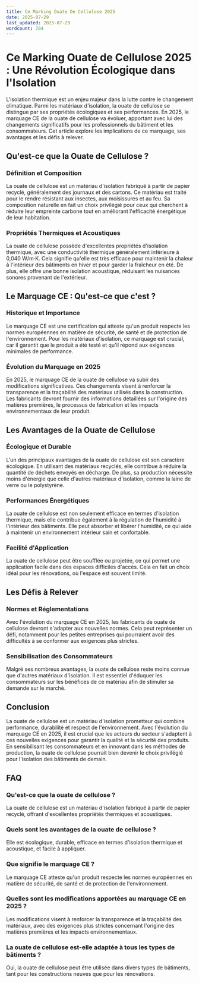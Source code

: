 ```yaml
---
title: Ce Marking Ouate De Cellulose 2025
date: 2025-07-29
last_updated: 2025-07-29
wordcount: 784
---
```


# Ce Marking Ouate de Cellulose 2025 : Une Révolution Écologique dans l'Isolation

L'isolation thermique est un enjeu majeur dans la lutte contre le changement climatique. Parmi les matériaux d'isolation, la ouate de cellulose se distingue par ses propriétés écologiques et ses performances. En 2025, le marquage CE de la ouate de cellulose va évoluer, apportant avec lui des changements significatifs pour les professionnels du bâtiment et les consommateurs. Cet article explore les implications de ce marquage, ses avantages et les défis à relever.

## Qu'est-ce que la Ouate de Cellulose ?

### Définition et Composition

La ouate de cellulose est un matériau d'isolation fabriqué à partir de papier recyclé, généralement des journaux et des cartons. Ce matériau est traité pour le rendre résistant aux insectes, aux moisissures et au feu. Sa composition naturelle en fait un choix privilégié pour ceux qui cherchent à réduire leur empreinte carbone tout en améliorant l'efficacité énergétique de leur habitation.

### Propriétés Thermiques et Acoustiques

La ouate de cellulose possède d'excellentes propriétés d'isolation thermique, avec une conductivité thermique généralement inférieure à 0,040 W/m·K. Cela signifie qu'elle est très efficace pour maintenir la chaleur à l'intérieur des bâtiments en hiver et pour garder la fraîcheur en été. De plus, elle offre une bonne isolation acoustique, réduisant les nuisances sonores provenant de l'extérieur.

## Le Marquage CE : Qu'est-ce que c'est ?

### Historique et Importance

Le marquage CE est une certification qui atteste qu'un produit respecte les normes européennes en matière de sécurité, de santé et de protection de l'environnement. Pour les matériaux d'isolation, ce marquage est crucial, car il garantit que le produit a été testé et qu'il répond aux exigences minimales de performance.

### Évolution du Marquage en 2025

En 2025, le marquage CE de la ouate de cellulose va subir des modifications significatives. Ces changements visent à renforcer la transparence et la traçabilité des matériaux utilisés dans la construction. Les fabricants devront fournir des informations détaillées sur l'origine des matières premières, le processus de fabrication et les impacts environnementaux de leur produit.

## Les Avantages de la Ouate de Cellulose

### Écologique et Durable

L'un des principaux avantages de la ouate de cellulose est son caractère écologique. En utilisant des matériaux recyclés, elle contribue à réduire la quantité de déchets envoyés en décharge. De plus, sa production nécessite moins d'énergie que celle d'autres matériaux d'isolation, comme la laine de verre ou le polystyrène.

### Performances Énergétiques

La ouate de cellulose est non seulement efficace en termes d'isolation thermique, mais elle contribue également à la régulation de l'humidité à l'intérieur des bâtiments. Elle peut absorber et libérer l'humidité, ce qui aide à maintenir un environnement intérieur sain et confortable.

### Facilité d'Application

La ouate de cellulose peut être soufflée ou projetée, ce qui permet une application facile dans des espaces difficiles d'accès. Cela en fait un choix idéal pour les rénovations, où l'espace est souvent limité.

## Les Défis à Relever

### Normes et Réglementations

Avec l'évolution du marquage CE en 2025, les fabricants de ouate de cellulose devront s'adapter aux nouvelles normes. Cela peut représenter un défi, notamment pour les petites entreprises qui pourraient avoir des difficultés à se conformer aux exigences plus strictes.

### Sensibilisation des Consommateurs

Malgré ses nombreux avantages, la ouate de cellulose reste moins connue que d'autres matériaux d'isolation. Il est essentiel d'éduquer les consommateurs sur les bénéfices de ce matériau afin de stimuler sa demande sur le marché.

## Conclusion

La ouate de cellulose est un matériau d'isolation prometteur qui combine performance, durabilité et respect de l'environnement. Avec l'évolution du marquage CE en 2025, il est crucial que les acteurs du secteur s'adaptent à ces nouvelles exigences pour garantir la qualité et la sécurité des produits. En sensibilisant les consommateurs et en innovant dans les méthodes de production, la ouate de cellulose pourrait bien devenir le choix privilégié pour l'isolation des bâtiments de demain.

## FAQ

### Qu'est-ce que la ouate de cellulose ?

La ouate de cellulose est un matériau d'isolation fabriqué à partir de papier recyclé, offrant d'excellentes propriétés thermiques et acoustiques.

### Quels sont les avantages de la ouate de cellulose ?

Elle est écologique, durable, efficace en termes d'isolation thermique et acoustique, et facile à appliquer.

### Que signifie le marquage CE ?

Le marquage CE atteste qu'un produit respecte les normes européennes en matière de sécurité, de santé et de protection de l'environnement.

### Quelles sont les modifications apportées au marquage CE en 2025 ?

Les modifications visent à renforcer la transparence et la traçabilité des matériaux, avec des exigences plus strictes concernant l'origine des matières premières et les impacts environnementaux.

### La ouate de cellulose est-elle adaptée à tous les types de bâtiments ?

Oui, la ouate de cellulose peut être utilisée dans divers types de bâtiments, tant pour les constructions neuves que pour les rénovations.